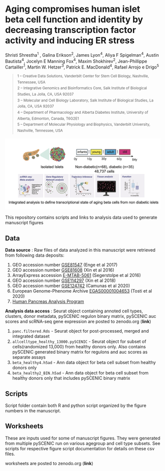 # Aging compromises human islet beta cell function and identity by decreasing transcription factor activity and inducing ER stress

Shristi Shrestha<sup>1</sup> , Galina Erikson<sup>2</sup>, James Lyon<sup>4</sup>, Aliya F Spigelman<sup>4</sup>, Austin Bautista<sup>4</sup>, Jocelyn E Manning Fox<sup>4</sup>, Maxim Shokhirev<sup>2</sup>, Jean-Phillippe Cartailler<sup>1</sup>, Martin W. Hetzer<sup>3</sup>, Patrick E. MacDonald<sup>4</sup>, Rafael Arrojo e Drigo<sup>5</sup>

> <sup>1 – Creative Data Solutions, Vanderbilt Center for Stem Cell Biology, Nashville, Tennessee, USA \
2 – Integrative Genomics and Bioinformatics Core, Salk Institute of Biological Studies, La Jolla, CA, USA 92037 \
3 – Molecular and Cell Biology Laboratory, Salk Institute of Biological Studies, La Jolla, CA, USA 92037 \
4 – Department of Pharmacology and Alberta Diabetes Institute, University of Alberta, Edmonton, Canada, T6G2E1 \
5 – Department of Molecular Physiology and Biophysics, Vanderbilt University, Nashville, Tennessee, USA</sup>



![main_figure](main_figure.png)

This repository contains scripts and links to analysis data used to generate manuscript figures

## Data

**Data source** : Raw files of data analyzed in this manuscript were retrieved from following data deposits:
  
  1. GEO accession number [GSE81547](https://www.ncbi.nlm.nih.gov/geo/query/acc.cgi?acc=GSE81547) (Enge et al 2017)
  2. GEO accession number [GSE81608](https://www.ncbi.nlm.nih.gov/geo/query/acc.cgi?acc=GSE81608) (Xin et al 2016)
  3. ArrayExpress accession [E-MTAB-5061](https://www.ebi.ac.uk/arrayexpress/experiments/E-MTAB-5061/) (Segerstolpe et al 2016)
  4. GEO accession number [GSE114297](https://www.ncbi.nlm.nih.gov/geo/query/acc.cgi?acc=GSE114297) (Xin et al 2018) 
  5. GEO accession number [GSE124742](https://www.ncbi.nlm.nih.gov/geo/query/acc.cgi?acc=GSE124742) (Camunas et al 2020)
  6. European Genome-Phenome Archive [EGAS00001004653](https://ega-archive.org/studies/EGAS00001004653) (Tosti et al 2020)
  7. [Human Pancreas Analysis Program](https://hpap.pmacs.upenn.edu/)


 **Analysis data access** : Seurat object containing annoted cell types, clusters, donor metadata, pySCENIC regulon binary matrix, pySCENIC auc scores and scRNA-seq gene expression are posted to zenodo.org (**link**)


  1. `panc.filtered.Rds` - Seurat object for post-processed, merged and integrated dataset
  2. `allcelltype_healthy_13000.pySCENIC` - Seurat object for subset of cells(randomized 13,000) from healthy donors only. Also contains pySCENIC generated binary matrix for regulons and auc scores as separate assays
  3. `beta_healthy4.h5ad` - Ann data object for beta cell subset from healthy donors only
  4. `beta_healthy2_BIN.h5ad` - Ann data object for beta cell subset from healthy donors only that includes pySCENIC binary matrix

  

## Scripts

Script folder contain both R and python script organized by the figure numbers in the manuscript.



## Worksheets

These are inputs used for some of manuscript figures. They were generated from multiple pySCENIC run on various agegroup and cell type subsets. See scripts for respective figure script documentation for details on these csv files.

worksheets are posted to zenodo.org (**link**)







